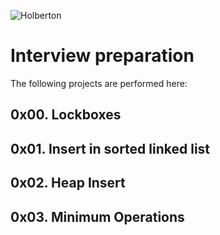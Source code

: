 ![Holberton](https://user-images.githubusercontent.com/85451781/140782830-f3f4a341-3d98-4a6e-89d2-76d684c80e9e.png)

# Interview preparation

The following projects are performed here:

## 0x00. Lockboxes

## 0x01. Insert in sorted linked list

## 0x02. Heap Insert

## 0x03. Minimum Operations
